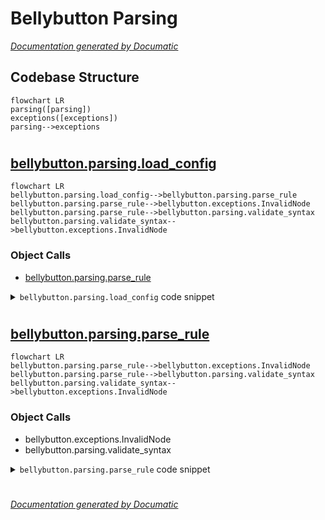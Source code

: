 # Bellybutton Parsing

[_Documentation generated by Documatic_](https://www.documatic.com)

<!---Documatic-section-Codebase Structure-start--->
## Codebase Structure

<!---Documatic-block-system_architecture-start--->
```mermaid
flowchart LR
parsing([parsing])
exceptions([exceptions])
parsing-->exceptions
```
<!---Documatic-block-system_architecture-end--->

# #
<!---Documatic-section-Codebase Structure-end--->

<!---Documatic-section-bellybutton.parsing.load_config-start--->
## [bellybutton.parsing.load_config](3-bellybutton_parsing.md#bellybutton.parsing.load_config)

<!---Documatic-section-load_config-start--->
```mermaid
flowchart LR
bellybutton.parsing.load_config-->bellybutton.parsing.parse_rule
bellybutton.parsing.parse_rule-->bellybutton.exceptions.InvalidNode
bellybutton.parsing.parse_rule-->bellybutton.parsing.validate_syntax
bellybutton.parsing.validate_syntax-->bellybutton.exceptions.InvalidNode
```

### Object Calls

* [bellybutton.parsing.parse_rule](3-bellybutton_parsing.md#bellybutton.parsing.parse_rule)

<!---Documatic-block-bellybutton.parsing.load_config-start--->
<details>
	<summary><code>bellybutton.parsing.load_config</code> code snippet</summary>

```python
def load_config(fileobj):
    loaded = yaml.load(fileobj, Loader=yaml.FullLoader)
    default_settings = loaded.get('default_settings')
    rules = [parse_rule(rule_name, rule_values, default_settings) for (rule_name, rule_values) in loaded.get('rules', {}).items()]
    return rules
```
</details>
<!---Documatic-block-bellybutton.parsing.load_config-end--->
<!---Documatic-section-load_config-end--->

# #
<!---Documatic-section-bellybutton.parsing.load_config-end--->

<!---Documatic-section-bellybutton.parsing.parse_rule-start--->
## [bellybutton.parsing.parse_rule](3-bellybutton_parsing.md#bellybutton.parsing.parse_rule)

<!---Documatic-section-parse_rule-start--->
```mermaid
flowchart LR
bellybutton.parsing.parse_rule-->bellybutton.exceptions.InvalidNode
bellybutton.parsing.parse_rule-->bellybutton.parsing.validate_syntax
bellybutton.parsing.validate_syntax-->bellybutton.exceptions.InvalidNode
```

### Object Calls

* bellybutton.exceptions.InvalidNode
* bellybutton.parsing.validate_syntax

<!---Documatic-block-bellybutton.parsing.parse_rule-start--->
<details>
	<summary><code>bellybutton.parsing.parse_rule</code> code snippet</summary>

```python
@_reraise_with_rule_name
def parse_rule(rule_name, rule_values, default_settings=None):
    rule_description = rule_values.get('description')
    if rule_description is None:
        raise InvalidNode('No description provided.')
    rule_expr = rule_values.get('expr')
    if rule_expr is None:
        raise InvalidNode('No expression provided.'.format(rule_name))
    matches = lambda x: find_in_ast(file_contents_to_xml_ast(x), rule_expr.path, return_lines=False) if isinstance(rule_expr, XPath) else x.match
    rule_example = rule_values.get('example')
    if rule_example is not None:
        validate_syntax(rule_example, clause_type='example')
        if not matches(rule_example):
            raise InvalidNode('`example` clause is not matched by expression.')
    rule_instead = rule_values.get('instead')
    if rule_instead is not None:
        validate_syntax(rule_instead, clause_type='instead')
        if matches(rule_instead):
            raise InvalidNode('`instead` clause is matched by expression.')
    rule_settings = rule_values.get('settings', default_settings)
    if rule_settings is None:
        raise InvalidNode('No settings or default settings specified.')
    if not isinstance(rule_settings, Settings):
        raise InvalidNode('Settings must be a !settings node.')
    return Rule(name=rule_name, description=rule_description, expr=rule_expr, example=rule_example, instead=rule_instead, settings=rule_settings)
```
</details>
<!---Documatic-block-bellybutton.parsing.parse_rule-end--->
<!---Documatic-section-parse_rule-end--->

# #
<!---Documatic-section-bellybutton.parsing.parse_rule-end--->

[_Documentation generated by Documatic_](https://www.documatic.com)